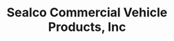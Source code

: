 ---
title: "Sealco Commercial Vehicle Products, Inc"
url: /phoenix/sealco-commercial-vehicle-products-inc/
shop: Autoteile
---